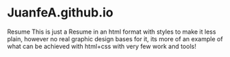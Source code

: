 # JuanfeA.github.io
Resume
This is just a Resume in an html format with styles to make it less plain, however no real graphic design bases for it, 
its more of an example of what can be achieved with html+css with very few work and tools!
